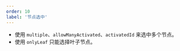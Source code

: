 ```yaml
---
order: 10
label: '节点选中'
---
```


- 使用 `multiple`、`allowManyActivated`、`activatedId` 来选中多个节点。
- 使用 `onlyLeaf` 只能选择叶子节点。
